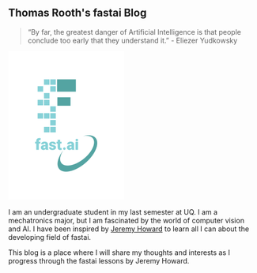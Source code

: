 ## Thomas Rooth's fastai Blog

> “By far, the greatest danger of Artificial Intelligence is that people conclude too early that they understand it.” - Eliezer Yudkowsky

![Image of fast.ai logo](images/logo.png)

I am an undergraduate student in my last semester at UQ. I am a mechatronics major, but I am fascinated by the world of computer vision and AI.
I have been inspired by [Jeremy Howard](https://au.linkedin.com/in/howardjeremy) to learn all I can about the developing field of fastai.

This blog is a place where I will share my thoughts and interests as I progress through the fastai lessons by Jeremy Howard.
